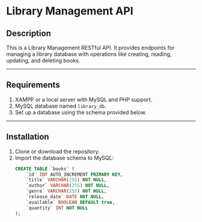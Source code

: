 # Library Management API

## Description
This is a Library Management RESTful API. It provides endpoints for managing a library database with operations like creating, reading, updating, and deleting books.

---

## Requirements
1. XAMPP or a local server with MySQL and PHP support.
2. MySQL database named `library_db`.
3. Set up a database using the schema provided below.

---

## Installation
1. Clone or download the repository.
2. Import the database schema to MySQL:
   ```sql
   CREATE TABLE `books` (
       `id` INT AUTO_INCREMENT PRIMARY KEY,
       `title` VARCHAR(255) NOT NULL,
       `author` VARCHAR(255) NOT NULL,
       `genre` VARCHAR(255) NOT NULL,
       `release_date` DATE NOT NULL,
       `available` BOOLEAN DEFAULT true,
       `quantity` INT NOT NULL
   );
